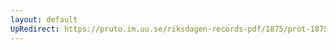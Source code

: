 ```yaml
---
layout: default
UpRedirect: https://pruto.im.uu.se/riksdagen-records-pdf/1875/prot-1875--fk--039/prot-1875--fk--039_007.pdf
---
```

